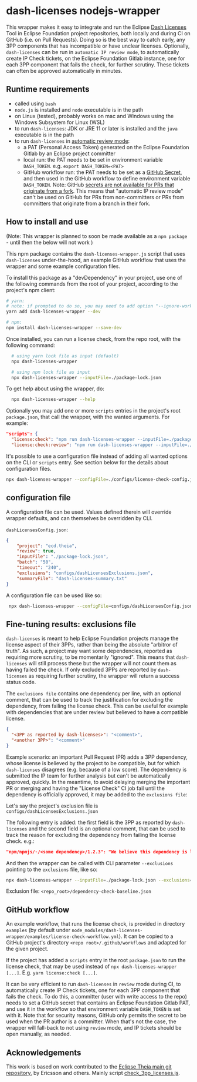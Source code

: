 # dash-licenses nodejs-wrapper

This wrapper makes it easy to integrate and run the Eclipse [Dash Licenses](https://github.com/eclipse/dash-licenses) Tool in Eclipse Foundation project repositories, both locally and during CI on GitHub (i.e. on Pull Requests). Doing so is the best way to catch early, any 3PP components that has incompatible or have unclear licenses. Optionally, `dash-licenses` can be run in `automatic IP review mode`, to automatically create IP Check tickets, on the Eclipse Foundation Gitlab instance, one for each 3PP component that fails the check, for further scrutiny. These tickets can often be approved automatically in minutes.

## Runtime requirements

- called using `bash`
- `node.js` is installed and `node` executable is in the path
- on Linux (tested), probably works on mac and Windows using the Windows Subsystem for Linux (WSL)
- to run `dash-licenses`: JDK or JRE 11 or later is installed and the `java` executable is in the path
- to run `dash-licenses` in [automatic review mode](https://github.com/eclipse/dash-licenses#automatic-ip-team-review-requests):
  - a PAT (Personal Access Token) generated on the Eclipse Foundation Gitlab by an Eclipse project committer
  - local run: the PAT needs to be set in environment variable `DASH_TOKEN`. e.g. `export DASH_TOKEN=<PAT>`
  - GitHub workflow run: the PAT needs to be set as a [GitHub Secret](https://docs.github.com/en/codespaces/managing-codespaces-for-your-organization/managing-secrets-for-your-repository-and-organization-for-github-codespaces#adding-secrets-for-a-repository), and then used in the GitHub workflow to define environment variable `DASH_TOKEN`. Note: GitHub [secrets are not available for PRs that originate from a fork](https://docs.github.com/en/actions/security-guides/using-secrets-in-github-actions#using-secrets-in-a-workflow). This means that "automatic IP review mode" can't be used on GitHub for PRs from non-committers or PRs from committers that originate from a branch in their fork.

## How to install and use

(Note: This wrapper is planned to soon be made available as a `npm package` - until then the below will not work )

This npm package contains the `dash-licenses-wrapper.js` script that uses `dash-licenses` under-the-hood, an example GitHub workflow that uses the wrapper and some example configuration files.

To install this package as a "devDependency" in your project, use one of the following commands from the root of your project, according to the project's npm client:

```bash
# yarn:
# note: if prompted to do so, you may need to add option "--ignore-workspace-root-check"
yarn add dash-licenses-wrapper --dev

# npm:
npm install dash-licenses-wrapper --save-dev
```

Once installed, you can run a license check, from the repo root, with the following command:

```bash
  # using yarn lock file as input (default)
  npx dash-licenses-wrapper

  # using npm lock file as input
  npx dash-licenses-wrapper --inputFile=./package-lock.json
```

To get help about using the wrapper, do:

```bash
  npx dash-licenses-wrapper --help
```

Optionally you may add one or more `scripts` entries in the project's root `package.json`, that call the wrapper, with the wanted arguments. For example:

```json
"scripts": {
  "license:check": "npm run dash-licenses-wrapper --inputFile=./package-lock.json",
  "license:check:review": "npm run dash-licenses-wrapper --inputFile=./package-lock.json --review --project=ecd.cdt-cloud",
```

It's possible to use a configuration file instead of adding all wanted options on the CLI or `scripts` entry. See section below for the details about configuration files.

```bash
npx dash-licenses-wrapper --configFile=./configs/license-check-config.json
```

## configuration file

A configuration file can be used. Values defined therein will override wrapper defaults, and can themselves be overridden by CLI.

`dashLicensesConfig.json`:

```json
{
    "project": "ecd.theia",
    "review": true,
    "inputFile": "./package-lock.json",
    "batch": "50",
    "timeout": "240",
    "exclusions": "configs/dashLicensesExclusions.json",
    "summaryFile": "dash-licenses-summary.txt"
}
```

A configuration file can be used like so:

```bash
 npx dash-licenses-wrapper --configFile=configs/dashLicensesConfig.json
```

## Fine-tuning results: exclusions file

`dash-licenses` is meant to help Eclipse Foundation projects manage the license aspect of their 3PPs, rather than being the absolute "arbitror of truth". As such, a project may want some dependencies, reported as requiring more scrutiny, to be momentarily "ignored".  This means that `dash-licenses` will still process these but the wrapper will not count them as having failed the check. If only excluded 3PPs are reported by `dash-licenses` as requiring further scrutiny, the wrapper will return a success status code.

The `exclusions file` contains one dependency per line, with an optional comment, that can be used to track the justification for excluding the dependency, from failing the license check. This can be useful for example with dependencies that are under review but believed to have a compatible license.

```json
{
  "<3PP as reported by dash-licenses>": "<comment>",
  "<another 3PP>": "<comment>"
}
```

Example scenario: an important Pull Request (PR) adds a 3PP dependency, whose license is believed by the project to be compatible, but for which `dash-licenses` disagrees (e.g. because of a low score). The dependency is submitted the IP team for further analysis but can't be automatically approved, quickly. In the meantime, to avoid delaying merging the important PR or merging and having the "License Check" CI job fail until the dependency is officially approved, it may be added to the `exclusions file`:

Let's say the project's exclusion file is `configs/dashLicensesExclusions.json`

The following entry is added: the first field is the 3PP as reported by `dash-licenses` and the second field is an optional comment, that can be used to track the reason for excluding the dependency from failing the license check. e.g.:

```json
"npm/npmjs/-/<some dependency>/1.2.3": "We believe this dependency is license-compatible. Under review by the IP team to confirm: https://gitlab.eclipse.org/eclipsefdn/emo-team/iplab/-/issues/555555",
```

And then the wrapper can be called with CLI parameter `--exclusions` pointing to the `exclusions` file, like so:

```bash
npx dash-licenses-wrapper --inputFile=./package-lock.json --exclusions=configs/dashLicensesExclusions.json
```

Exclusion file: `<repo_root>/dependency-check-baseline.json`

## GitHub workflow

An example workflow, that runs the license check, is provided in directory `examples` (by default under `node_modules/dash-licenses-wrapper/examples/license-check-workflow.yml`). It can be copied to a GitHub project's directory `<repo root>/.github/workflows` and adapted for the given project.

If the project has added a `scripts` entry in the root `package.json` to run the license check, that may be used instead of `npx dash-licenses-wrapper [...]`. E.g. `yarn license:check [...]`.

It can be very efficient to run `dash-licenses` in `review` mode during CI, to automatically create IP Check tickets, one for each 3PP component that fails the check. To do this, a committer (user with write access to the repo) needs to set a GitHub secret that contains an Eclipse Foundation Gitlab PAT, and use it in the workflow so that environment variable `DASH_TOKEN` is set with it. Note that for security reasons, GitHub only permits the secret to be used when the PR author is a committer. When that's not the case, the wrapper will fall-back to not using `review` mode, and IP tickets should be open manually, as needed.

## Acknowledgements

This work is based on work contributed to the [Eclipse Theia main git repository](https://github.com/eclipse-theia/theia), by Ericsson and others. Mainly script [check_3pp_licenses.js](https://github.com/eclipse-theia/theia/blob/master/scripts/check_3pp_licenses.js).

